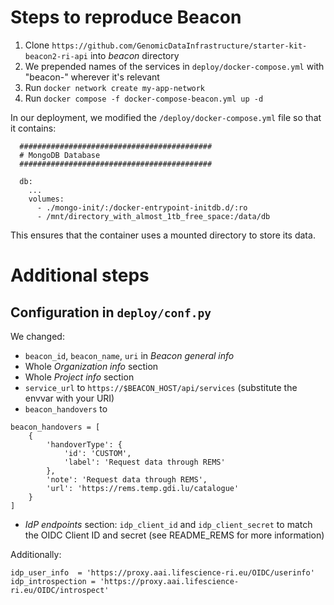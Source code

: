 # Steps to reproduce Beacon
1. Clone `https://github.com/GenomicDataInfrastructure/starter-kit-beacon2-ri-api` into _beacon_ directory
2. We prepended names of the services in `deploy/docker-compose.yml` with "beacon-" wherever it's relevant
3. Run `docker network create my-app-network`
4. Run `docker compose -f docker-compose-beacon.yml up -d`

In our deployment, we modified the `/deploy/docker-compose.yml` file so that it contains:

```
  ###########################################
  # MongoDB Database
  ###########################################

  db:
    ...
    volumes:
      - ./mongo-init/:/docker-entrypoint-initdb.d/:ro
      - /mnt/directory_with_almost_1tb_free_space:/data/db
```

This ensures that the container uses a mounted directory to store its data.

# Additional steps
## Configuration in `deploy/conf.py`
We changed:
* `beacon_id`, `beacon_name`, `uri` in _Beacon general info_
* Whole _Organization info_ section
* Whole _Project info_ section
* `service_url` to `https://$BEACON_HOST/api/services` (substitute the envvar with your URI)
* `beacon_handovers` to 
```
beacon_handovers = [
    {
        'handoverType': {
            'id': 'CUSTOM',
            'label': 'Request data through REMS'
        },
        'note': 'Request data through REMS',
        'url': 'https://rems.temp.gdi.lu/catalogue'
    }
]
```
* _IdP endpoints_ section: `idp_client_id` and `idp_client_secret` to match the OIDC Client ID and secret (see README_REMS for more information)

Additionally:
```
idp_user_info  = 'https://proxy.aai.lifescience-ri.eu/OIDC/userinfo'
idp_introspection = 'https://proxy.aai.lifescience-ri.eu/OIDC/introspect'
```